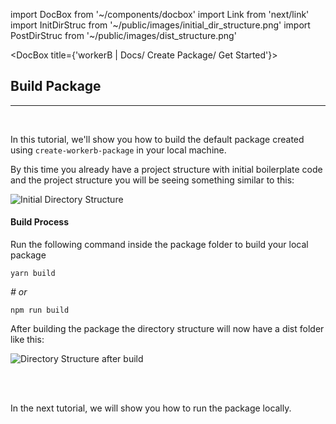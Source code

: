 import DocBox from '~/components/docbox'
import Link from 'next/link'
import InitDirStruc from '~/public/images/initial_dir_structure.png'
import PostDirStruc from '~/public/images/dist_structure.png'

<DocBox title={'workerB | Docs/ Create Package/ Get Started'}>

## **Build Package**
<hr/>
<br/>

In this tutorial, we'll show you how to build the default package created using `create-workerb-package` in your local machine.


By this time you already have a project structure with initial boilerplate code and the project structure you will be seeing something similar to this:

<img
src={InitDirStruc}
alt="Initial Directory Structure"
height={280}
width={150}
/>

#### Build Process

Run the following command inside the package folder to build your local package

`yarn build`

_# or_

`npm run build`

After building the package the directory structure will now have a dist folder like this:

<img
src={PostDirStruc}
alt="Directory Structure after build"
height={295}
width={150}
/>

<br />
<br />

In the <Link href="/how-tos/runPackage"> next </Link> tutorial, we will show you how to run the package locally.

</DocBox>